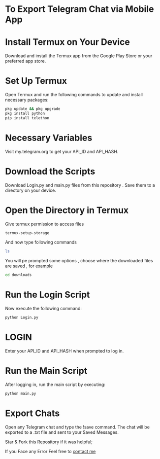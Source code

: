 # To Export Telegram Chat via Mobile App

# Install Termux on Your Device
Download and install the Termux app from the Google Play Store or your preferred app store.
# Set Up Termux
Open Termux and run the following commands to update and install necessary packages:
```bash
pkg update && pkg upgrade
pkg install python
pip install telethon
```
# Necessary Variables
Visit my.telegram.org to get your API_ID and API_HASH.
# Download the Scripts
Download Login.py and main.py files from this repository . Save them to a directory on your device.
# Open the Directory in Termux
Give termux permission to access files 
```bash
termux-setup-storage
```
And now type following commands 
```bash
ls
```
You will pe prompted some options , choose where the downloaded files are saved , for example 
```bash
cd downloads
```
# Run the Login Script
Now execute the following command:
```bash
python Login.py
```
# LOGIN
Enter your API_ID and API_HASH when prompted to log in.
# Run the Main Script
After logging in, run the main script by executing:
```bash
python main.py
```
# Export Chats
Open any Telegram chat and type the !save command. The chat will be exported to a .txt file and sent to your Saved Messages.

Star & Fork this Repository if it was helpful;

If you Face any Error Feel free to [contact me](https://t.me/NemesisRoy)
